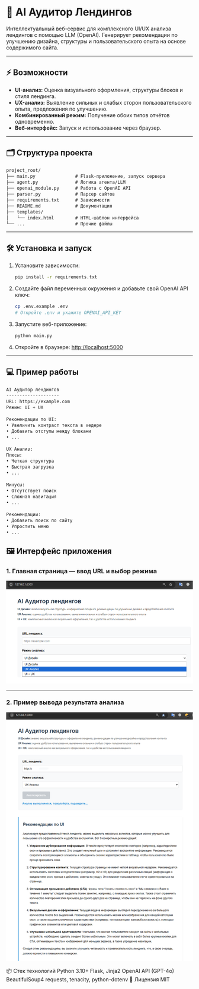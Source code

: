 # 🚀 AI Аудитор Лендингов

Интеллектуальный веб-сервис для комплексного UI/UX анализа лендингов с помощью LLM (OpenAI). Генерирует рекомендации по улучшению дизайна, структуры и пользовательского опыта на основе содержимого сайта.

---

## ⚡️ Возможности
- **UI-анализ:** Оценка визуального оформления, структуры блоков и стиля лендинга.
- **UX-анализ:** Выявление сильных и слабых сторон пользовательского опыта, предложения по улучшению.
- **Комбинированный режим:** Получение обоих типов отчётов одновременно.
- **Веб-интерфейс:** Запуск и использование через браузер.

---

## 🗂️ Структура проекта

```
project_root/
├── main.py               # Flask-приложение, запуск сервера
├── agent.py              # Логика агента/LLM
├── openai_module.py      # Работа с OpenAI API
├── parser.py             # Парсер сайтов
├── requirements.txt      # Зависимости
├── README.md             # Документация
├── templates/
│   └── index.html        # HTML-шаблон интерфейса
└── ...                   # Прочие файлы
```

---

## 🛠️ Установка и запуск
1. Установите зависимости:
   ```bash
   pip install -r requirements.txt
   ```
2. Создайте файл переменных окружения и добавьте свой OpenAI API ключ:
   ```bash
   cp .env.example .env
   # Откройте .env и укажите OPENAI_API_KEY
   ```
3. Запустите веб-приложение:
   ```bash
   python main.py
   ```
4. Откройте в браузере: [http://localhost:5000](http://localhost:5000)

---

## 💻 Пример работы
```
AI Аудитор лендингов
--------------------
URL: https://example.com
Режим: UI + UX

Рекомендации по UI:
• Увеличить контраст текста в хедере
• Добавить отступы между блоками
• ...

UX Анализ:
Плюсы:
• Четкая структура
• Быстрая загрузка
• ...

Минусы:
• Отсутствует поиск
• Сложная навигация
• ...

Рекомендации:
• Добавить поиск по сайту
• Упростить меню
• ...
```

## 🖼️ Интерфейс приложения

### 1. Главная страница — ввод URL и выбор режима

![Главная страница](screenshot1.png)

---

### 2. Пример вывода результата анализа

![Результат анализа](screenshot2.png)

📦 Стек технологий
Python 3.10+
Flask, Jinja2
OpenAI API (GPT-4o)
BeautifulSoup4
requests, tenacity, python-dotenv
📄 Лицензия
MIT